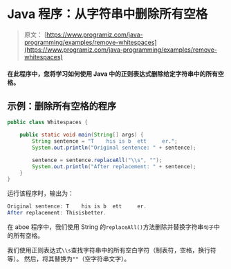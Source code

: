 # Java 程序：从字符串中删除所有空格

> 原文： [https://www.programiz.com/java-programming/examples/remove-whitespaces](https://www.programiz.com/java-programming/examples/remove-whitespaces)

#### 在此程序中，您将学习如何使用 Java 中的正则表达式删除给定字符串中的所有空格。

## 示例：删除所有空格的程序

```java
public class Whitespaces {

    public static void main(String[] args) {
        String sentence = "T    his is b  ett     er.";
        System.out.println("Original sentence: " + sentence);

        sentence = sentence.replaceAll("\\s", "");
        System.out.println("After replacement: " + sentence);
    }
}
```

运行该程序时，输出为：

```java
Original sentence: T    his is b  ett     er.
After replacement: Thisisbetter.
```

在 aboe 程序中，我们使用 String 的`replaceAll()`方法删除并替换字符串`句子`中的所有空格。

我们使用正则表达式`\\s`查找字符串中的所有空白字符（制表符，空格，换行符等）。 然后，将其替换为`""`（空字符串文字）。